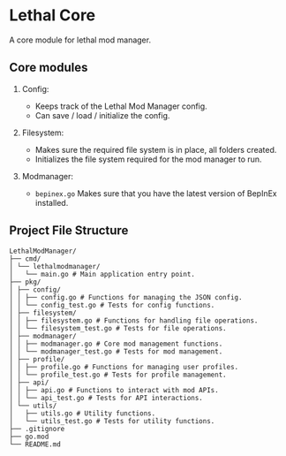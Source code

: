 # Lethal Core

A core module for lethal mod manager.

## Core modules

1. Config:

   - Keeps track of the Lethal Mod Manager config.
   - Can save / load / initialize the config.

2. Filesystem:

   - Makes sure the required file system is in place, all folders created.
   - Initializes the file system required for the mod manager to run.

3. Modmanager:
   - `bepinex.go` Makes sure that you have the latest version of BepInEx installed.

## Project File Structure

```
LethalModManager/
├── cmd/
│ └── lethalmodmanager/
│   └── main.go # Main application entry point.
├── pkg/
│ ├── config/
│ │ ├── config.go # Functions for managing the JSON config.
│ │ └── config_test.go # Tests for config functions.
│ ├── filesystem/
│ │ ├── filesystem.go # Functions for handling file operations.
│ │ └── filesystem_test.go # Tests for file operations.
│ ├── modmanager/
│ │ ├── modmanager.go # Core mod management functions.
│ │ └── modmanager_test.go # Tests for mod management.
│ ├── profile/
│ │ ├── profile.go # Functions for managing user profiles.
│ │ └── profile_test.go # Tests for profile management.
│ ├── api/
│ │ ├── api.go # Functions to interact with mod APIs.
│ │ └── api_test.go # Tests for API interactions.
│ └── utils/
│   ├── utils.go # Utility functions.
│   └── utils_test.go # Tests for utility functions.
├── .gitignore
├── go.mod
└── README.md
```
